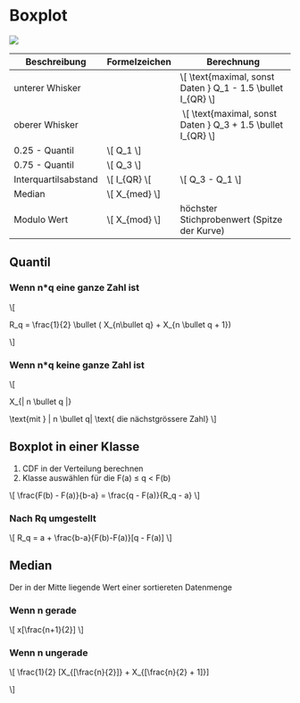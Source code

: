 # Boxplot

![](images/IMG_0206.jpeg)

| Beschreibung | Formelzeichen | Berechnung |
|--|--|--|
| unterer Whisker | | \\[ \text{maximal, sonst Daten } Q_1 - 1.5 \bullet I_{QR} \\] |
| oberer Whisker | | \\[ \text{maximal, sonst Daten } Q_3 + 1.5 \bullet I_{QR} \\] |
| 0.25 - Quantil | \\[ Q_1 \\] | |
| 0.75 - Quantil | \\[ Q_3 \\] | |
| Interquartilsabstand | \\[ I_{QR} \\[| \\[ Q_3 - Q_1 \\] |
| Median | \\[ X_{med} \\] | |
| Modulo Wert | \\[ X_{mod} \\] | höchster Stichprobenwert (Spitze der Kurve) | 

## Quantil

### Wenn n*q eine ganze Zahl ist

\\[

R_q = \frac{1}{2} \bullet ( X_{n\bullet q} + X_{n \bullet q + 1})

\\]

### Wenn n*q keine ganze Zahl ist

\\[

X_{| n \bullet q |}

\text{mit } | n \bullet q| \text{ die nächstgrössere Zahl}
\\]

## Boxplot in einer Klasse

1. CDF in der Verteilung berechnen
2. Klasse auswählen für die F(a) ≤ q < F(b)

\\[
	\frac{F(b) - F(a)}{b-a} = \frac{q - F(a)}{R_q - a}
\\]

### Nach Rq umgestellt

\\[
	R_q = a + \frac{b-a}{F(b)-F(a)}[q - F(a)]
\\]

## Median
Der in der Mitte liegende Wert einer sortiereten Datenmenge
### Wenn n gerade

\\[
	x[\frac{n+1}{2}]
\\]

### Wenn n ungerade

\\[
	\frac{1}{2} [X_{[\frac{n}{2}]} + X_{[\frac{n}{2} + 1]}]

\\]
